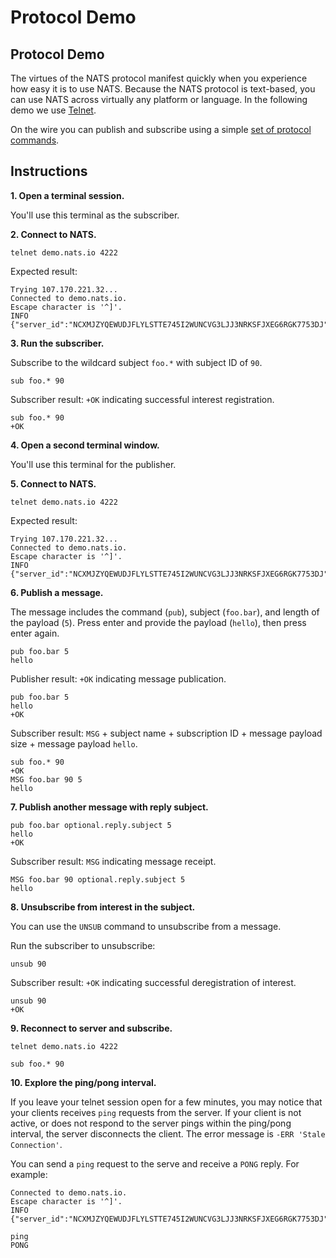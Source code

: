 # Protocol Demo

## Protocol Demo

The virtues of the NATS protocol manifest quickly when you experience how easy it is to use NATS. Because the NATS protocol is text-based, you can use NATS across virtually any platform or language. In the following demo we use [Telnet](https://en.wikipedia.org/wiki/Telnet).

On the wire you can publish and subscribe using a simple [set of protocol commands](nats-protocol/).

## Instructions

**1. Open a terminal session.**

You'll use this terminal as the subscriber.

**2. Connect to NATS.**

```shell
telnet demo.nats.io 4222
```

Expected result:

```text
Trying 107.170.221.32...
Connected to demo.nats.io.
Escape character is '^]'.
INFO {"server_id":"NCXMJZYQEWUDJFLYLSTTE745I2WUNCVG3LJJ3NRKSFJXEG6RGK7753DJ","version":"2.0.0","proto":1,"go":"go1.11.10","host":"0.0.0.0","port":4222,"max_payload":1048576,"client_id":5089}
```

**3. Run the subscriber.**

Subscribe to the wildcard subject `foo.*` with subject ID of `90`.

```text
sub foo.* 90
```

Subscriber result: `+OK` indicating successful interest registration.

```text
sub foo.* 90
+OK
```

**4. Open a second terminal window.**

You'll use this terminal for the publisher.

**5. Connect to NATS.**

```shell
telnet demo.nats.io 4222
```

Expected result:

```text
Trying 107.170.221.32...
Connected to demo.nats.io.
Escape character is '^]'.
INFO {"server_id":"NCXMJZYQEWUDJFLYLSTTE745I2WUNCVG3LJJ3NRKSFJXEG6RGK7753DJ","version":"2.0.0","proto":1,"go":"go1.11.10","host":"0.0.0.0","port":4222,"max_payload":1048576,"client_id":5089}
```

**6. Publish a message.**

The message includes the command \(`pub`\), subject \(`foo.bar`\), and length of the payload \(`5`\). Press enter and provide the payload \(`hello`\), then press enter again.

```text
pub foo.bar 5
hello
```

Publisher result: `+OK` indicating message publication.

```text
pub foo.bar 5
hello
+OK
```

Subscriber result: `MSG` + subject name + subscription ID + message payload size + message payload `hello`.

```text
sub foo.* 90
+OK
MSG foo.bar 90 5
hello
```

**7. Publish another message with reply subject.**

```text
pub foo.bar optional.reply.subject 5
hello
+OK
```

Subscriber result: `MSG` indicating message receipt.

```text
MSG foo.bar 90 optional.reply.subject 5
hello
```

**8. Unsubscribe from interest in the subject.**

You can use the `UNSUB` command to unsubscribe from a message.

Run the subscriber to unsubscribe:

```text
unsub 90
```

Subscriber result: `+OK` indicating successful deregistration of interest.

```text
unsub 90
+OK
```

**9. Reconnect to server and subscribe.**

```shell
telnet demo.nats.io 4222
```

```text
sub foo.* 90
```

**10. Explore the ping/pong interval.**

If you leave your telnet session open for a few minutes, you may notice that your clients receives `ping` requests from the server. If your client is not active, or does not respond to the server pings within the ping/pong interval, the server disconnects the client. The error message is `-ERR 'Stale Connection'`.

You can send a `ping` request to the serve and receive a `PONG` reply. For example:

```text
Connected to demo.nats.io.
Escape character is '^]'.
INFO {"server_id":"NCXMJZYQEWUDJFLYLSTTE745I2WUNCVG3LJJ3NRKSFJXEG6RGK7753DJ","version":"2.0.0","proto":1,"go":"go1.11.10","host":"0.0.0.0","port":4222,"max_payload":1048576,"client_id":5089}

ping
PONG
```
